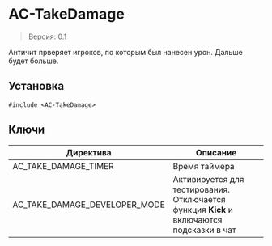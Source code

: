 # AC-TakeDamage
> Версия: 0.1

Античит прверяет игроков, по которым был нанесен урон. Дальше будет больше.

Установка
---------
```pawn
#include <AC-TakeDamage>
```

Ключи
---------
|Директива|Описание|
|---|---|
|AC_TAKE_DAMAGE_TIMER|Время таймера|
|AC_TAKE_DAMAGE_DEVELOPER_MODE|Активируется для тестирования. Отключается функция **Kick** и включаются подсказки в чат|

